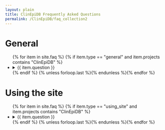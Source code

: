 ```yaml
---
layout: plain
title: ClinEpiDB Frequently Asked Questions
permalink: /ClinEpiDB/faq_collection2
---
```

<div id="clinepi-general">
  <h1>General</h1>
<ul>
{% for item in site.faq %}
 {% if item.type == "general" and item.projects contains "ClinEpiDB" %}
  <li>
    <details id="{{ item.uid }}">
      <summary>{{ item.question }}</summary>
        {{ item.output | markdownify }}
    </details>
  </li>
 {% endif %}
{% unless forloop.last %}{% endunless %}{% endfor %}
</ul>
</div>


<div id="clinepi-using_site">
  <h1>Using the site</h1>
<ul>
{% for item in site.faq %}
 {% if item.type == "using_site" and item.projects contains "ClinEpiDB" %}
  <li>
    <details id="{{ item.uid }}">
      <summary>{{ item.question }}</summary>
        {{ item.output | markdownify }}
    </details>
  </li>
 {% endif %}
{% unless forloop.last %}{% endunless %}{% endfor %}
</ul>
</div>

